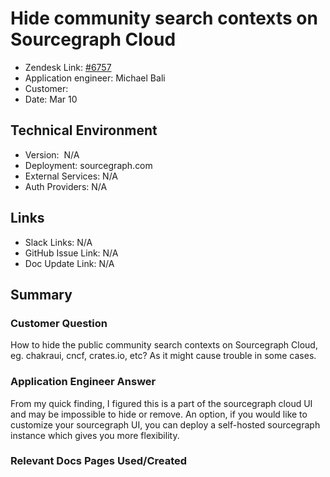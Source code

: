 
# Hide community search contexts on Sourcegraph Cloud <!-- Ticket Title  Hint: include keywords to make it searchable -->

- Zendesk Link: [#6757](https://sourcegraph.zendesk.com/agent/tickets/6757)
- Application engineer: Michael Bali
- Customer: <!-- Redact if this contains personally identifying information -->
- Date: Mar 10

<!-- Data populated from integration, speak to Ben Gordon or Michael Bali if not working -->
<!-- During Internal team trial, fill missing data manually (we are waiting for all data to sync) -->

## Technical Environment
- Version: ​ N/A
- Deployment: sourcegraph.com
- External Services: N/A
- Auth Providers: N/A


## Links
<!-- Data for application engineer manual entry -->
- Slack Links: N/A
- GitHub Issue Link: N/A
- Doc Update Link: N/A

## Summary
### Customer Question
How to hide the public community search contexts on Sourcegraph Cloud, eg. chakraui, cncf, crates.io, etc? As it might cause trouble in some cases.

### Application Engineer Answer
From my quick finding, I figured this is a part of the sourcegraph cloud UI and may be impossible to hide or remove.
An option, if you would like to customize your sourcegraph UI, you can deploy a self-hosted sourcegraph instance which gives you more flexibility.

### Relevant Docs Pages Used/Created

<!-- Once complete, upload a copy to https://github.com/sourcegraph/support-tools-internal/tree/main/resolved-tickets as a .md file -->
<!-- Name the file 6757.md -->
